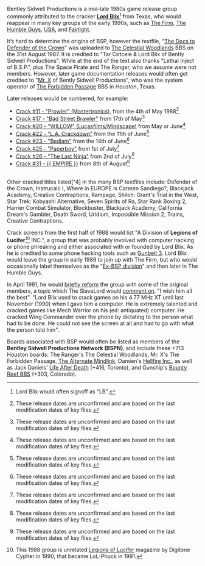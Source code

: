 Bentley Sidwell Productions is a mid-late 1980s game release group commonly attributed to the cracker **[Lord Blix](/p/lord-blix)**[^2] from Texas, who would reappear in many key groups of the early 1990s, such as [The Firm](/g/the-firm), [The Humble Guys](/g/the-humble-guys), [USA](/g/united-software-association*fairlight), and [Fairlight](/g/fairlight).

It’s hard to determine the origins of BSP, however the textfile, "[The Docs to Defender of the Crown](/f/bd3090a)" was uploaded to [The Celestial Woodlands](https://demozoo.org/bbs/1882/) BBS on the 31st August 1987. It is credited to "Tar Cirtcele & Lord Blix of Bently Sidwell Productions". While at the end of the text also thanks "Lethal Inject of B.S.P.", plus The Space Pirate and The Ranger, who we assume were not members. However, later game documentation releases would often get credited to "[Mr. X](/p/mr-x) of Bently Sidwell Productions", who was the system operator of [The Forbidden Passage](https://demozoo.org/bbs/1883/) BBS in Houston, Texas.

Later releases would be numbered, for example:

- [Crack #11 - "Prowler" (Mastertronics)](/f/ad23d70), from the 4th of May 1988[^3]
- [Crack #17 - "Bad Street Brawler"](/f/ad23d70) from 17th of May[^3]
- [Crack #20 - "WILLOW" (Lucasfilms/Mindscape)](/f/a3290d) from May or June[^3]
- [Crack #22 - "L.A. Crackdown"](/f/ba305da) from the 11th of June[^3]
- [Crack #23 - "Bedlam"](/f/b62b737) from the 14th of June[^3]
- [Crack #25 - "Paperboy"](/f/8b3b1b7) from 1st of July[^3]
- [Crack #26 - "The Last Ninja"](/f/b82d456) from 2nd of July[^3]
- [Crack #31 - {{ EMPIRE }}](/f/a92f86) from 8th of August[^3]

<br>
Other cracked titles listed[^4] in the many BSP textfiles include: Defender of the Crown, Instrucalc I, Where in EUROPE is Carmen Sandiego?, Blackjack Academy, Creative Contraptions, Rampage, Shiloh: Grant's Trial in the West, Star Trek: Kobyashi Alternative, Seven Spirits of Ra, Star Rank Boxing 2, Harrier Combat Simulator, Blockbuster, Blackjack Academy, California Dream's Gambler, Death Sword, Uridium, Impossible Mission 2, Trains, Creative Contraptions.

Crack screens from the first half of 1988 would list "A Division of **Legions of Lucifer**[^1] INC.", a group that was probably involved with computer hacking or phone phreaking and either associated with or founded by Lord Blix. As he is credited to some phone hacking tools such as [Gunbelt 3](/f/b3286a2). Lord Blix would leave the group in early 1989 to join up with The Firm, but who would occasionally label themselves as the "[Ex-BSP division](/f/ab2a1ce)" and then later in The Humble Guys.

In April 1991, he would [briefly reform](/f/a91c450) the group with some of the original members, a topic which The SlaveLord would [comment on](/f/b32f5dc). "I wish him all the best". "Lord Blix used to crack games on his 4.77 MHz XT until last November (1990) when I gave him a computer. He is extremely talented and cracked games like Mech Warrior on his (ed: antiquated) computer. He cracked Wing Commander over the phone by dictating to the person what had to be done. He could not see the screen at all and had to go with what the person told him".

Boards associated with BSP would often be listed as members of the **Bentley Sidwell Productions Network (BSPN)**, and include these +713 Houston boards: 
The Ranger's The Celestial Woodlands, Mr. X's The Forbidden Passage, [The Alternate Mindlink](https://demozoo.org/bbs/3992/), 
Damien's [Hellfire Inc.](https://demozoo.org/bbs/1884/), as well as Jack Daniels' [Life After Death](https://demozoo.org/bbs/1885/) (+416, Toronto), and Gunship's [Bounty Reef BBS](https://demozoo.org/bbs/6027/) (+303, Colorado).

[^1]: This 1988 group is unrelated [Legions of Lucifer](https://textfiles.meulie.net/magazines/LOL/lol-20.phk) magazine by Digitone Cypher in 1990, that became LoL-Phuck in 1991.
[^2]: Lord Blix would often signoff as "LB".
[^3]: These release dates are unconfirmed and are based on the last modification dates of key files.
[^4]: Listed in the order of appearance.